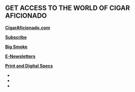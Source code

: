 ## GET ACCESS TO THE WORLD OF CIGAR AFICIONADO

**[CigarAficionado.com](http://cigaraficionado.com/)**

**[Subscribe](https://sub.cigaraficionado.com/pubs/M5/CGA/CA-Sub-risk-freeSteveHarvey.jsp?cds_page_id=213756&cds_mag_code=CGA&id=1521211271044&lsid=80750941110027915&vid=1)**

**[Big Smoke](http://www.bigsmokemiami.com/)**

**[E-Newsletters](http://newsletters.cigaraficionado.com/)**

**[Print and Digital Specs](/images/pdf/CA_Specs-2021.pdf?v=v1)**

<ul class="u-list-inline">
    <li class="list-inline-item mr-0"><a href="https://www.facebook.com/CigarAficionado"><span class="fa-stack fa-lg">
      <i class="fas fa-circle fa-stack-2x"></i>
      <i class="fab fa-facebook-f fa-stack-1x fa-inverse"></i>
    </span></a></li>
    <li class="list-inline-item mr-0"><a href="https://twitter.com/CigarAficMag"><span class="fa-stack fa-lg">
      <i class="fas fa-circle fa-stack-2x"></i>
      <i class="fab fa-twitter fa-stack-1x fa-inverse"></i>
    </span></a></li>
    <li class="list-inline-item mr-0"><a href="https://www.instagram.com/cigaraficmag/"><span class="fa-stack fa-lg">
      <i class="fas fa-circle fa-stack-2x"></i>
      <i class="fab fa-instagram fa-stack-1x fa-inverse"></i>
    </span></a></li>
</ul>